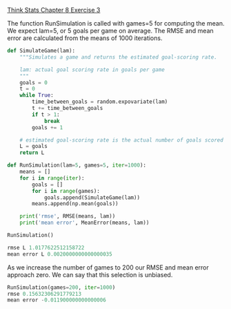 [Think Stats Chapter 8 Exercise 3](http://greenteapress.com/thinkstats2/html/thinkstats2009.html#toc77)

The function RunSimulation is called with games=5 for computing the mean.  We expect lam=5, or 5 goals per game on average.  The RMSE and mean error are calculated from the means of 1000 iterations.

```python
def SimulateGame(lam):
    """Simulates a game and returns the estimated goal-scoring rate.

    lam: actual goal scoring rate in goals per game
    """
    goals = 0
    t = 0
    while True:
        time_between_goals = random.expovariate(lam)
        t += time_between_goals
        if t > 1:
            break
        goals += 1

    # estimated goal-scoring rate is the actual number of goals scored
    L = goals
    return L

def RunSimulation(lam=5, games=5, iter=1000):
    means = []
    for i in range(iter):
        goals = []
        for i in range(games):
            goals.append(SimulateGame(lam))
        means.append(np.mean(goals))

    print('rmse', RMSE(means, lam))
    print('mean error', MeanError(means, lam))

RunSimulation()

rmse L 1.0177622512158722
mean error L 0.0020000000000000035
```

As we increase the number of games to 200 our RMSE and mean error approach zero.  We can say that this selection is unbiased.

```python
RunSimulation(games=200, iter=1000)
rmse 0.15632306291779213
mean error -0.011900000000000006
```
